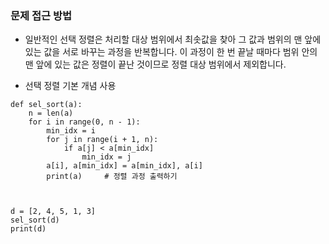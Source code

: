 ### 문제 접근 방법
* 일반적인 선택 정렬은 처리할 대상 범위에서 최솟값을 찾아 그 값과 범위의 맨 앞에 있는 값을 서로 바꾸는 과정을 반복합니다. 이 과정이 한 번 끝날 때마다 범위 안의 맨 앞에 있는 값은 정렬이 끝난 것이므로 정렬 대상 범위에서 제외합니다.

* 선택 정렬 기본 개념 사용
```
def sel_sort(a):
    n = len(a)
    for i in range(0, n - 1):
        min_idx = i
        for j in range(i + 1, n):
            if a[j] < a[min_idx]
                min_idx = j
        a[i], a[min_idx] = a[min_idx], a[i]
        print(a)     # 정렬 과정 출력하기

 

d = [2, 4, 5, 1, 3]
sel_sort(d)
print(d)

```
